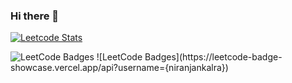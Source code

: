 ### Hi there 👋

[![Leetcode Stats](https://leetcard.jacoblin.cool/niranjankalra?theme=light,unicorn)](https://leetcode.com/niranjankalra/)

<img src="https://leetcode-badge-showcase.vercel.app/api?username={niranjankalra}" alt="LeetCode Badges"/>
![LeetCode Badges](https://leetcode-badge-showcase.vercel.app/api?username={niranjankalra})

<!--
**niranjan-2024/niranjan-2024** is a ✨ _special_ ✨ repository because its `README.md` (this file) appears on your GitHub profile.

Here are some ideas to get you started:

- 🔭 I’m currently working on ...
- 🌱 I’m currently learning ...
- 👯 I’m looking to collaborate on ...
- 🤔 I’m looking for help with ...
- 💬 Ask me about ...
- 📫 How to reach me: ...
- 😄 Pronouns: ...
- ⚡ Fun fact: ...
-->
